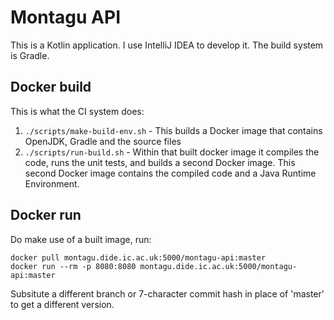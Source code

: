 # Montagu API
This is a Kotlin application. I use IntelliJ IDEA to develop it. The build system is Gradle.

## Docker build
This is what the CI system does:

1. `./scripts/make-build-env.sh` - This builds a Docker image that contains OpenJDK, Gradle and the source files
2. `./scripts/run-build.sh` - Within that built docker image it compiles the code, runs the unit tests, and builds a second Docker image. This second Docker image contains the compiled code and a Java Runtime Environment.

## Docker run
Do make use of a built image, run:

    docker pull montagu.dide.ic.ac.uk:5000/montagu-api:master
    docker run --rm -p 8080:8080 montagu.dide.ic.ac.uk:5000/montagu-api:master

Subsitute a different branch or 7-character commit hash in place of 'master' to get a different version.


